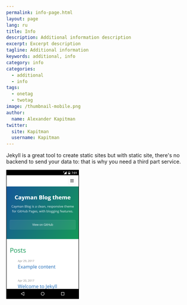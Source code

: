 ```yaml
---
permalink: info-page.html
layout: page
lang: ru
title: Info
description: Additional information description
excerpt: Excerpt description
tagline: Additional information
keywords: additional, info
category: info
categories:
  - additional
  - info
tags:
  - onetag
  - twotag
image: /thumbnail-mobile.png
author:
  name: Alexander Kapitman
twitter:
  site: Kapitman
  username: Kapitman
---
```


Jekyll is a great tool to create static sites but with static site, there's no backend to send your data to: that is why you need a third part service.

![Thumbnail (mobile)][image_thumbnail]

[image_thumbnail]: /thumbnail-mobile.png
